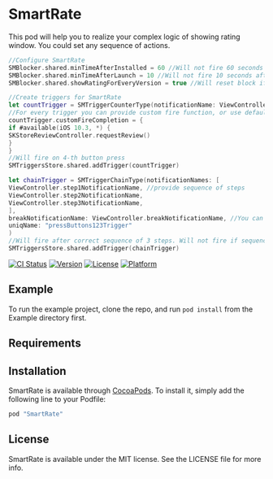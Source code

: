 # SmartRate

This pod will help you to realize your complex logic of showing rating window.
You could set any sequence of actions.

```swift
//Configure SmartRate
SMBlocker.shared.minTimeAfterInstalled = 60 //Will not fire 60 seconds after first launch
SMBlocker.shared.minTimeAfterLaunch = 10 //Will not fire 10 seconds after launch
SMBlocker.shared.showRatingForEveryVersion = true //Will reset block if the app version will change

//Create triggers for SmartRate
let countTrigger = SMTriggerCounterType(notificationName: ViewController.duplicateActionNotificationName, repeatTimes: 4, uniqName: "press4TimesTrigger")
//For every trigger you can provide custom fire function, or use default
countTrigger.customFireCompletion = {
if #available(iOS 10.3, *) {
SKStoreReviewController.requestReview()
}
}
//Will fire on 4-th button press
SMTriggersStore.shared.addTrigger(countTrigger)

let chainTrigger = SMTriggerChainType(notificationNames: [
ViewController.step1NotificationName, //provide sequence of steps
ViewController.step2NotificationName,
ViewController.step3NotificationName,
],
breakNotificationName: ViewController.breakNotificationName, //You can break chain on any other action, or set nil
uniqName: "pressButtons123Trigger"
)
//Will fire after correct sequence of 3 steps. Will not fire if sequence will be broken
SMTriggersStore.shared.addTrigger(chainTrigger)
```


[![CI Status](http://img.shields.io/travis/korrolion/SmartRate.svg?style=flat)](https://travis-ci.org/korrolion/SmartRate)
[![Version](https://img.shields.io/cocoapods/v/SmartRate.svg?style=flat)](http://cocoapods.org/pods/SmartRate)
[![License](https://img.shields.io/cocoapods/l/SmartRate.svg?style=flat)](http://cocoapods.org/pods/SmartRate)
[![Platform](https://img.shields.io/cocoapods/p/SmartRate.svg?style=flat)](http://cocoapods.org/pods/SmartRate)

## Example

To run the example project, clone the repo, and run `pod install` from the Example directory first.

## Requirements

## Installation

SmartRate is available through [CocoaPods](http://cocoapods.org). To install
it, simply add the following line to your Podfile:

```ruby
pod "SmartRate"
```

## License

SmartRate is available under the MIT license. See the LICENSE file for more info.
